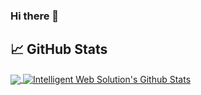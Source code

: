 ### Hi there 👋
## &#x1f4c8; GitHub Stats
<a href="https://github.com/rsm0128/rsm0128">
<img align="center" src="https://github-readme-stats.vercel.app/api/top-langs/?username=rsm0128&hide=blade&title_color=ffffff&text_color=c9cacc&icon_color=2bbc8a&bg_color=1d1f21&langs_count=4" />
</a>
<a href="https://github.com/rsm0128/rsm0128">
<img align="center" src="https://github-readme-stats.vercel.app/api?username=rsm0128&show_icons=true&line_height=33&count_private=true&title_color=ffffff&text_color=c9cacc&icon_color=2bbc8a&bg_color=1d1f21" alt="Intelligent Web Solution's Github Stats" />
</a>
